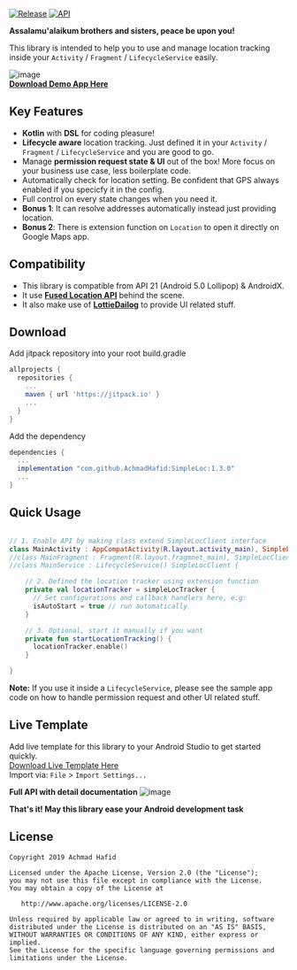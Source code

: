 [![Release](https://jitpack.io/v/AchmadHafid/SimpleLoc.svg)](https://jitpack.io/#AchmadHafid/SimpleLoc)
[![API](https://img.shields.io/badge/API-21%2B-brightgreen.svg?style=flat)](https://android-arsenal.com/api?level=21)

**Assalamu'alaikum brothers and sisters, peace be upon you!**

This library is intended to help you to use and manage location tracking inside your `Activity` / `Fragment` / `LifecycleService` easily.


![image](https://drive.google.com/uc?export=download&id=1rXcO_5b3zFFF-ztLOp82Yzc4kAlMU4sg)
<br />
[**Download Demo App Here**](https://github.com/AchmadHafid/SimpleLoc/releases/download/v1.0.3/SimpleLoc_v1.0.3_Demo.apk)


Key Features
--------
* __Kotlin__ with __DSL__ for coding pleasure!
* __Lifecycle aware__ location tracking. Just defined it in your `Activity` / `Fragment` / `LifecycleService` and you are good to go.
* Manage __permission request state & UI__ out of the box! More focus on your business use case, less boilerplate code.
* Automatically check for location setting. Be confident that GPS always enabled if you specicfy it in the config.
* Full control on every state changes when you need it.
* __Bonus 1__: It can resolve addresses automatically instead just providing location.
* __Bonus 2__: There is extension function on `Location` to open it directly on Google Maps app.



Compatibility
-------------

* This library is compatible from API 21 (Android 5.0 Lollipop) & AndroidX. <br />
* It use [**Fused Location API**](https://developers.google.com/location-context/fused-location-provider) behind the scene. <br />
* It also make use of [**LottieDailog**](https://github.com/AchmadHafid/LottieDialog) to provide UI related stuff.


Download
--------


Add jitpack repository into your root build.gradle

```groovy
allprojects {
  repositories {
    ...
    maven { url 'https://jitpack.io' }
    ...
  }
}
```

Add the dependency

```groovy
dependencies {
  ...
  implementation "com.github.AchmadHafid:SimpleLoc:1.3.0"
  ...
}
```


Quick Usage
-----------

```kotlin

// 1. Enable API by making class extend SimpleLocClient interface
class MainActivity : AppCompatActivity(R.layout.activity_main), SimpleLocClient {
//class MainFragment : Fragment(R.layout.fragmnet_main), SimpleLocClient {
//class MainService : LifecycleService() SimpleLocClient {

    // 2. Defined the location tracker using extension function
    private val locationTracker = simpleLocTracker {
      // Set configurations and callback handlers here, e.g:
      isAutoStart = true // run automatically
    }

    // 3. Optional, start it manually if you want
    private fun startLocationTracking() {
      locationTracker.enable()
    }

}
```

__Note:__ If you use it inside a `LifecycleService`, please see the sample app code on how to handle permission request and other UI related stuff.


Live Template
-----------
Add live template for this library to your Android Studio to get started quickly. <br />
[Download Live Template Here](https://github.com/AchmadHafid/SimpleLoc/releases/download/v1.0.3/SimpleLoc_v1.0.3_LiveTemplate.zip)
<br />
Import via: `File` > `Import Settings...` <br />

**Full API with detail documentation**
![image](https://drive.google.com/uc?export=download&id=1AZ-LsCzRMdZgOwzmbT1MhpKaYyvG9rdp)
<br />


__That's it! May this library ease your Android development task__


License
-------

    Copyright 2019 Achmad Hafid

    Licensed under the Apache License, Version 2.0 (the "License");
    you may not use this file except in compliance with the License.
    You may obtain a copy of the License at

       http://www.apache.org/licenses/LICENSE-2.0

    Unless required by applicable law or agreed to in writing, software
    distributed under the License is distributed on an "AS IS" BASIS,
    WITHOUT WARRANTIES OR CONDITIONS OF ANY KIND, either express or implied.
    See the License for the specific language governing permissions and
    limitations under the License.

